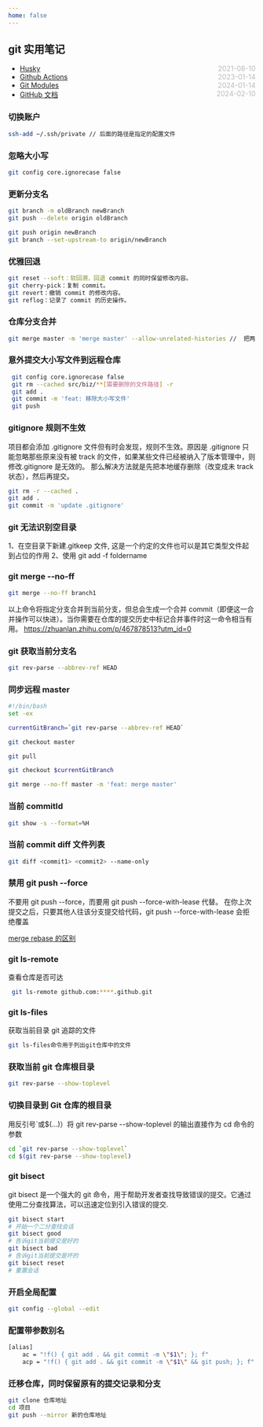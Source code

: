 ```yaml
---
home: false
---
```


## git 实用笔记

- [Husky](./husky) <span style="color:#bbb; float:right">2021-08-10</span>
- [Github Actions](./github-actions) <span style="color:#bbb; float:right">2023-01-14</span>
- [Git Modules](./git-modules) <span style="color:#bbb; float:right">2024-01-14</span>
- [GitHub 文档](https://docs.github.com/zh) <span style="color:#bbb; float:right">2024-02-10</span>

### 切换账户

```bash
ssh-add ~/.ssh/private // 后面的路径是指定的配置文件
```

### 忽略大小写

```bash
git config core.ignorecase false
```

### 更新分支名

```bash
git branch -m oldBranch newBranch
git push --delete origin oldBranch

git push origin newBranch
git branch --set-upstream-to origin/newBranch
```

### 优雅回退

```bash
git reset --soft：软回溯，回退 commit 的同时保留修改内容。
git cherry-pick：复制 commit。
git revert：撤销 commit 的修改内容。
git reflog：记录了 commit 的历史操作。
```

### 仓库分支合并

```bash
git merge master -m 'merge master' --allow-unrelated-histories //  把两段不相干的 分支进行强行合并
```

### 意外提交大小写文件到远程仓库

```bash
 git config core.ignorecase false
 git rm --cached src/biz/**[需要删除的文件路径] -r
 git add .
 git commit -m 'feat: 移除大小写文件'
 git push
```

### gitignore 规则不生效

项目都会添加 .gitignore 文件但有时会发现，规则不生效。原因是 .gitignore 只能忽略那些原来没有被 track 的文件，如果某些文件已经被纳入了版本管理中，则修改.gitignore 是无效的。
那么解决方法就是先把本地缓存删除（改变成未 track 状态），然后再提交。

```bash
git rm -r --cached .
git add .
git commit -m 'update .gitignore'
```

### git 无法识别空目录

1、在空目录下新建.gitkeep 文件, 这是一个约定的文件也可以是其它类型文件起到占位的作用
2、使用 git add -f foldername

### git merge --no-ff

```bash
git merge --no-ff branch1
```

以上命令将指定分支合并到当前分支，但总会生成一个合并 commit（即便这一合并操作可以快进）。当你需要在仓库的提交历史中标记合并事件时这一命令相当有用。
https://zhuanlan.zhihu.com/p/467878513?utm_id=0

### git 获取当前分支名

```bash
git rev-parse --abbrev-ref HEAD
```

### 同步远程 master

```bash
#!/bin/bash
set -ex

currentGitBranch=`git rev-parse --abbrev-ref HEAD`

git checkout master

git pull

git checkout $currentGitBranch

git merge --no-ff master -m 'feat: merge master'
```

### 当前 commitId

```bash
git show -s --format=%H
```

### 当前 commit diff 文件列表

```bash
git diff <commit1> <commit2> --name-only
```

### 禁用 git push --force

不要用 git push --force，而要用 git push --force-with-lease 代替。
在你上次提交之后，只要其他人往该分支提交给代码，git push --force-with-lease 会拒绝覆盖

[merge rebase 的区别](https://fe.ecool.fun/topic/cfe8f03e-1a05-4c00-baa7-04ae08c8765c?orderBy=updateTime&order=desc&tagId=0)

### git ls-remote

查看仓库是否可达

```bash
 git ls-remote github.com:****.github.git
```

### git ls-files

获取当前目录 git 追踪的文件

```bash
git ls-files命令用于列出git仓库中的文件
```

### 获取当前 git 仓库根目录

```bash
git rev-parse --show-toplevel
```

### 切换目录到 Git 仓库的根目录

用反引号`或$(...)）将 git rev-parse --show-toplevel 的输出直接作为 cd 命令的参数

```bash
cd `git rev-parse --show-toplevel`
cd $(git rev-parse --show-toplevel)
```

### git bisect

git bisect 是一个强大的 git 命令，用于帮助开发者查找导致错误的提交。它通过使用二分查找算法，可以迅速定位到引入错误的提交.

```bash
git bisect start
# 开始一个二分查找会话
git bisect good
# 告诉git当前提交是好的
git bisect bad
# 告诉git当前提交是坏的
git bisect reset
# 重置会话
```

### 开启全局配置

```bash
git config --global --edit
```

### 配置带参数别名

```bash
[alias]
    ac = "!f() { git add . && git commit -m \"$1\"; }; f"
    acp = "!f() { git add . && git commit -m \"$1\" && git push; }; f"
```

### 迁移仓库，同时保留原有的提交记录和分支

```bash
git clone 仓库地址
cd 项目
git push --mirror 新的仓库地址
```

